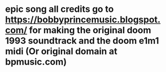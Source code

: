 # epic song all credits go to https://bobbyprincemusic.blogspot.com/ for making the original doom 1993 soundtrack and the doom e1m1 midi (Or original domain at bpmusic.com)
